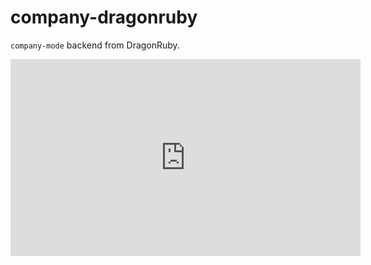 # company-dragonruby
`company-mode` backend from DragonRuby.

<iframe width="560" height="315" src="https://www.youtube.com/embed/TNhHiSXPEu8" frameborder="0" allow="accelerometer; autoplay; clipboard-write; encrypted-media; gyroscope; picture-in-picture" allowfullscreen></iframe>
